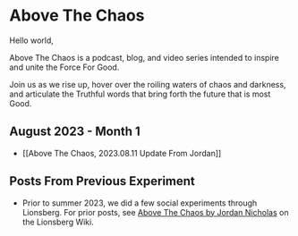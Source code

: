 # Above The Chaos

Hello world, 

Above The Chaos is a podcast, blog, and video series intended to inspire and unite the Force For Good. 

Join us as we rise up, hover over the roiling waters of chaos and darkness, and articulate the Truthful words that bring forth the future that is most Good. 

## August 2023 - Month 1 

- [[Above The Chaos, 2023.08.11 Update From Jordan]]  

## Posts From Previous Experiment 

- Prior to summer 2023, we did a few social experiments through Lionsberg. For prior posts, see [Above The Chaos by Jordan Nicholas](https://lionsberg.wiki/lionsberg_wiki_blogs/jordan_nicholas/above_the_chaos) on the Lionsberg Wiki. 